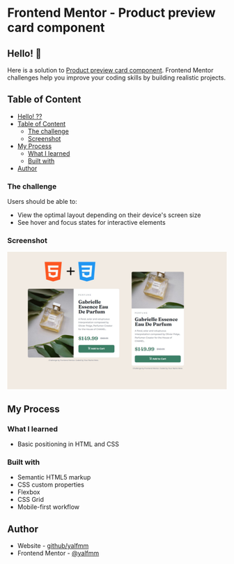 # Frontend Mentor - Product preview card component

## Hello! 👋

Here is a solution to [Product preview card component](https://www.frontendmentor.io/challenges/product-preview-card-component-GO7UmttRfa). Frontend Mentor challenges help you improve your coding skills by building realistic projects. 

## Table of Content

- [Hello! ??](#hello-)
- [Table of Content](#table-of-content)
	- [The challenge](#the-challenge)
	- [Screenshot](#screenshot)
- [My Process](#my-process)
	- [What I learned](#what-i-learned)
	- [Built with](#built-with)
- [Author](#author)

### The challenge

Users should be able to:

- View the optimal layout depending on their device's screen size
- See hover and focus states for interactive elements

### Screenshot

![Screenshot of my solution ](./thumb.jpg)

## My Process

### What I learned

- Basic positioning in HTML and CSS

### Built with

- Semantic HTML5 markup
- CSS custom properties
- Flexbox
- CSS Grid
- Mobile-first workflow

## Author

- Website - [github/yalfmm](https://github.com/yalfmm)
- Frontend Mentor - [@yalfmm](https://www.frontendmentor.io/profile/yalfmm)